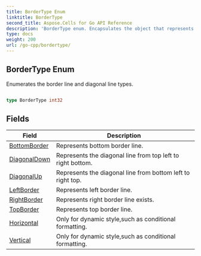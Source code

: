 ```yaml
---
title: BorderType Enum 
linktitle: BorderType
second_title: Aspose.Cells for Go API Reference
description: 'BorderType enum. Encapsulates the object that represents bordertype in Go.'
type: docs
weight: 200
url: /go-cpp/bordertype/
---
```


## BorderType Enum

Enumerates the border line and diagonal line types.

```go

type BorderType int32


```

## Fields

| Field | Description |
| --- | --- |
|[BottomBorder](./bottomborder/) | Represents bottom border line. | 
|[DiagonalDown](./diagonaldown/) | Represents the diagonal line from top left to right bottom. | 
|[DiagonalUp](./diagonalup/) | Represents the diagonal line from bottom left to right top. | 
|[LeftBorder](./leftborder/) | Represents left border line. | 
|[RightBorder](./rightborder/) | Represents right border line exists. | 
|[TopBorder](./topborder/) | Represents top border line. | 
|[Horizontal](./horizontal/) | Only for dynamic style,such as conditional formatting. | 
|[Vertical](./vertical/) | Only for dynamic style,such as conditional formatting. | 
